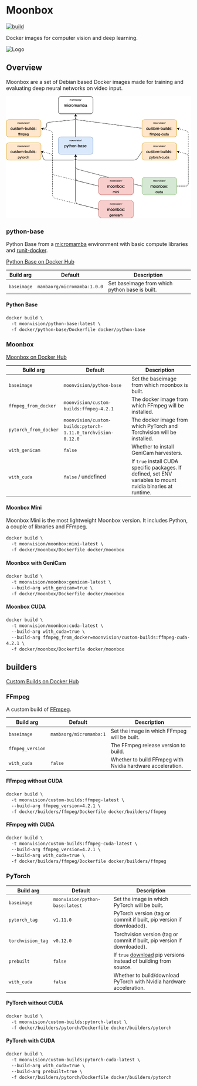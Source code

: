 # Moonbox

[![build](https://github.com/MoonVision/moonbox-docker/actions/workflows/build.yml/badge.svg)](https://github.com/MoonVision/moonbox-docker/actions/workflows/build.yml)

Docker images for computer vision and deep learning.

![Logo](logo.png)

## Overview

Moonbox are a set of Debian based Docker images made for training and evaluating deep neural networks on video input.

![Dependency Tree](dependencies.png)

### python-base

Python Base from a [micromamba](https://github.com/mamba-org/mamba#micromamba) environment with basic compute libraries and [runit-docker](https://github.com/kosma/runit-docker).

[Python Base on Docker Hub](https://hub.docker.com/r/moonvision/python-base)

| Build arg | Default | Description |
|-|-|-|
| `baseimage` | `mambaorg/micromamba:1.0.0` | Set baseimage from which python base is built. |

#### Python Base

```
docker build \
  -t moonvision/python-base:latest \
  -f docker/python-base/Dockerfile docker/python-base
```

### Moonbox

[Moonbox on Docker Hub](https://hub.docker.com/r/moonvision/moonbox)

| Build arg | Default | Description |
|-|-|-|
| `baseimage` | `moonvision/python-base` | Set the baseimage from which moonbox is built. |
| `ffmpeg_from_docker` | `moonvision/custom-builds:ffmpeg-4.2.1` | The docker image from which FFmpeg will be installed. |
| `pytorch_from_docker` | `moonvision/custom-builds:pytorch-1.11.0_torchvision-0.12.0` | The docker image from which PyTorch and Torchvision will be installed. |
| `with_genicam` | `false` | Whether to install GeniCam harvesters. |
| `with_cuda` | `false` / undefined | If `true` install CUDA specific packages. If defined, set ENV variables to mount nvidia binaries at runtime. |

#### Moonbox Mini

Moonbox Mini is the most lightweight Moonbox version. It includes Python, a couple of libraries and FFmpeg.

```
docker build \
  -t moonvision/moonbox:mini-latest \
  -f docker/moonbox/Dockerfile docker/moonbox
```

#### Moonbox with GeniCam

```
docker build \
  -t moonvision/moonbox:genicam-latest \
  --build-arg with_genicam=true \
  -f docker/moonbox/Dockerfile docker/moonbox
```

#### Moonbox CUDA

```
docker build \
  -t moonvision/moonbox:cuda-latest \
  --build-arg with_cuda=true \
  --build-arg ffmpeg_from_docker=moonvision/custom-builds:ffmpeg-cuda-4.2.1 \
  -f docker/moonbox/Dockerfile docker/moonbox
```

## builders

[Custom Builds on Docker Hub](https://hub.docker.com/r/moonvision/custom-builds)

### FFmpeg

A custom build of [FFmpeg](https://ffmpeg.org).

| Build arg | Default | Description |
|-|-|-|
| `baseimage` | `mambaorg/micromamba:1` | Set the image in which FFmpeg will be built. |
| `ffmpeg_version` | | The FFmpeg release version to build. |
| `with_cuda` | `false` | Whether to build FFmpeg with Nvidia hardware acceleration.  |

#### FFmpeg without CUDA

```
docker build \
  -t moonvision/custom-builds:ffmpeg-latest \
  --build-arg ffmpeg_version=4.2.1 \
  -f docker/builders/ffmpeg/Dockerfile docker/builders/ffmpeg
```

#### FFmpeg with CUDA

```
docker build \
  -t moonvision/custom-builds:ffmpeg-cuda-latest \
  --build-arg ffmpeg_version=4.2.1 \
  --build-arg with_cuda=true \
  -f docker/builders/ffmpeg/Dockerfile docker/builders/ffmpeg
```

### PyTorch

| Build arg | Default | Description |
|-|-|-|
| `baseimage` | `moonvision/python-base:latest` | Set the image in which PyTorch will be built. |
| `pytorch_tag` | `v1.11.0` | PyTorch version (tag or commit if built, pip version if downloaded). |
| `torchvision_tag` | `v0.12.0` | Torchvision version (tag or commit if built, pip version if downloaded). |
| `prebuilt` | `false` | If `true` [download](https://pytorch.org/get-started/locally/) pip versions instead of building from source. |
| `with_cuda` | `false` | Whether to build/download PyTorch with Nvidia hardware acceleration. |

#### PyTorch without CUDA

```
docker build \
  -t moonvision/custom-builds:pytorch-latest \
  -f docker/builders/pytorch/Dockerfile docker/builders/pytorch
```

#### PyTorch with CUDA

```
docker build \
  -t moonvision/custom-builds:pytorch-cuda-latest \
  --build-arg with_cuda=true \
  --build-arg prebuilt=true \
  -f docker/builders/pytorch/Dockerfile docker/builders/pytorch
```
